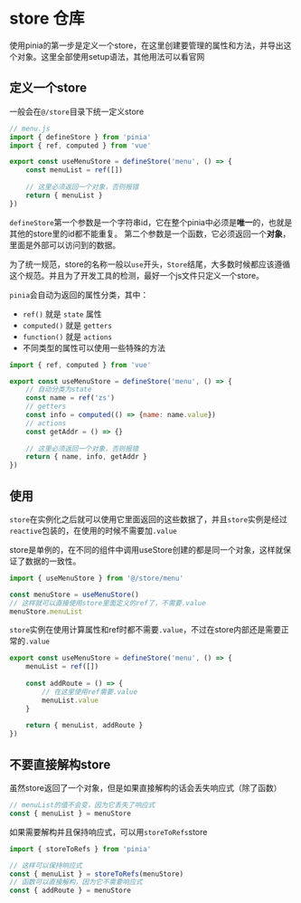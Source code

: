 # store 仓库

使用pinia的第一步是定义一个store，在这里创建要管理的属性和方法，并导出这个对象。这里全部使用setup语法，其他用法可以看官网




## 定义一个store

一般会在`@/store`目录下统一定义store

```js
// menu.js
import { defineStore } from 'pinia'
import { ref, computed } from 'vue'

export const useMenuStore = defineStore('menu', () => {
    const menuList = ref([])
    
    // 这里必须返回一个对象，否则报错
    return { menuList }
})
```

`defineStore`第一个参数是一个字符串id，它在整个pinia中必须是**唯一**的，也就是其他的store里的id都不能重复。
第二个参数是一个函数，它必须返回一个**对象**，里面是外部可以访问到的数据。

为了统一规范，store的名称一般以`use`开头，`Store`结尾，大多数时候都应该遵循这个规范。并且为了开发工具的检测，最好一个js文件只定义一个store。

`pinia`会自动为返回的属性分类，其中：
- `ref()` 就是 `state` 属性
- `computed()` 就是 `getters`
- `function()` 就是 `actions`
- 不同类型的属性可以使用一些特殊的方法

```js
import { ref, computed } from 'vue'

export const useMenuStore = defineStore('menu', () => {
    // 自动分类为state
    const name = ref('zs')
    // getters
    const info = computed(() => {name: name.value})
    // actions
    const getAddr = () => {}
    
    // 这里必须返回一个对象，否则报错
    return { name, info, getAddr }
})
```


## 使用

`store`在实例化之后就可以使用它里面返回的这些数据了，并且`store`实例是经过`reactive`包装的，在使用的时候不需要加`.value`

store是单例的，在不同的组件中调用useStore创建的都是同一个对象，这样就保证了数据的一致性。

```js
import { useMenuStore } from '@/store/menu'

const menuStore = useMenuStore()
// 这样就可以直接使用store里面定义的ref了，不需要.value
menuStore.menuList
```

`store`实例在使用计算属性和ref时都不需要`.value`，不过在store内部还是需要正常的`.value`

```js
export const useMenuStore = defineStore('menu', () => {
    menuList = ref([])
    
    const addRoute = () => {
        // 在这里使用ref需要.value
        menuList.value
    }
    
    return { menuList, addRoute }
})
```

## 不要直接解构store

虽然store返回了一个对象，但是如果直接解构的话会丢失响应式（除了函数）

```js
// menuList的值不会变，因为它丢失了响应式
const { menuList } = menuStore
```

如果需要解构并且保持响应式，可以用`storeToRefs`store

```js
import { storeToRefs } from 'pinia'

// 这样可以保持响应式
const { menuList } = storeToRefs(menuStore)
// 函数可以直接解构，因为它不需要响应式
const { addRoute } = menuStore
```